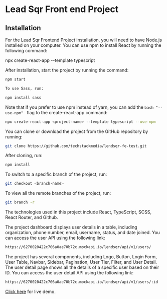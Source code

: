 # Lead Sqr Front end Project

## Installation

For the Lead Sqr Frontend Project installation, you will need to have Node.js installed on your computer. You can use npm to install React by running the following command:

npx create-react-app <project-name> --template typescript

After installation, start the project by running the command:

```bash
npm start

To use Sass, run:

npm install sass
```

Note that if you prefer to use npm instead of yarn, you can add the `bash "--use-npm" ` flag to the create-react-app command:

```bash
npx create-react-app <project-name> --template typescript --use-npm
```

You can clone or download the project from the GitHub repository by running:

```bash
git clone https://github.com/techstackmedia/lendsqr-fe-test.git
```

After cloning, run:

```bash
npm install
```

To switch to a specific branch of the project, run:

```bash
git checkout <branch-name>
```

To view all the remote branches of the project, run:

```bash
git branch -r
```

The technologies used in this project include React, TypeScript, SCSS, React Router, and Github.

The project dashboard displays user details in a table, including organization, phone number, email, username, status, and date joined. You can access the user API using the following link:

```txt
https://6270020422c706a0ae70b72c.mockapi.io/lendsqr/api/v1/users/
```

The project has several components, including Logo, Button, Login Form, User Table, Navbar, Sidebar, Pagination, User Tier, Filter, and User Detail. The user detail page shows all the details of a specific user based on their ID. You can access the user detail API using the following link:

```txt
https://6270020422c706a0ae70b72c.mockapi.io/lendsqr/api/v1/users/:id
```

[Click here](https://iamyoungbossy.github.io/lendsqr-fe-test/) for live demo.
